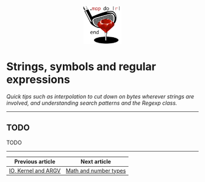 <p align="center"><img width="100" src="../assets/golf.png"></p>

# Strings, symbols and regular expressions

*Quick tips such as interpolation to cut down on bytes wherever strings are involved, and understanding search patterns and the Regexp class.*

------

## TODO

TODO

------

|            Previous article             |               Next article               |
| :-------------------------------------: | :--------------------------------------: |
| [IO, Kernel and ARGV](../articles/3.md) | [Math and number types](../articles/5.md) |

